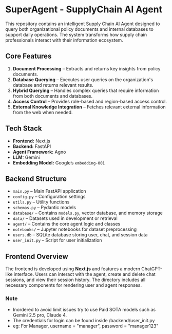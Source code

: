 # SuperAgent - SupplyChain AI Agent

This repository contains an intelligent Supply Chain AI Agent designed to query both organizational policy documents and internal databases to support daily operations. The system transforms how supply chain professionals interact with their information ecosystem.

## Core Features

1. **Document Processing** – Extracts and returns key insights from policy documents.
2. **Database Querying** – Executes user queries on the organization's database and returns relevant results.
3. **Hybrid Querying** – Handles complex queries that require information from both documents and databases.
4. **Access Control** – Provides role-based and region-based access control.
5. **External Knowledge Integration** – Fetches relevant external information from the web when needed.

## Tech Stack

* **Frontend:** Next.js
* **Backend:** FastAPI
* **Agent Framework:** Agno
* **LLM:** Gemini
* **Embedding Model:** Google’s `embedding-001`

## Backend Structure

* `main.py` – Main FastAPI application
* `config.py` – Configuration settings
* `utils.py` – Utility functions
* `schemas.py` – Pydantic models
* `database/` – Contains `models.py`, vector database, and memory storage
* `data/` – Datasets used in development or retrieval
* `agent/` – Contains the core agent logic and classes
* `notebooks/` – Jupyter notebooks for dataset preprocessing
* `users.db` – SQLite database storing user, chat, and session data
* `user_init.py` – Script for user initialization

## Frontend Overview

The frontend is developed using **Next.js** and features a modern ChatGPT-like interface. Users can interact with the agent, create and delete chat sessions, and view their session history. The directory includes all necessary components for rendering user and agent responses.

### Note
+ Inordered to avoid limit issues try to use Paid SOTA models such as Gemini 2.5 pro, Claude 4.
+ The credentials for login can be found inside /backend/user_init.py
+ eg: For Manager, username = "manager", password = "manager123"

